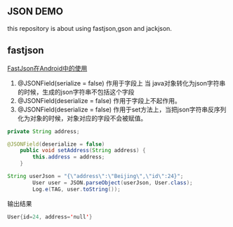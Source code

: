 ## JSON DEMO

this repository is about using fastjson,gson and jackjson.

## fastjson

[FastJson在Android中的使用](http://blog.csdn.net/leilifengxingmw/article/details/79477883)
1. @JSONField(serialize = false) 作用于字段上 当 java对象转化为json字符串的时候，生成的json字符串不包括这个字段
2. @JSONField(deserialize = false) 作用于字段上不起作用。
3. @JSONField(deserialize = false) 作用于set方法上，当把json字符串反序列化为对象的时候，对象对应的字段不会被赋值。
```java
private String address;

@JSONField(deserialize = false)
    public void setAddress(String address) {
        this.address = address;
    }
```
```java
String userJson = "{\"address\":\"Beijing\",\"id\":24}";
        User user = JSON.parseObject(userJson, User.class);
        Log.e(TAG, user.toString());
```
输出结果
```java
User{id=24, address='null'}
```


